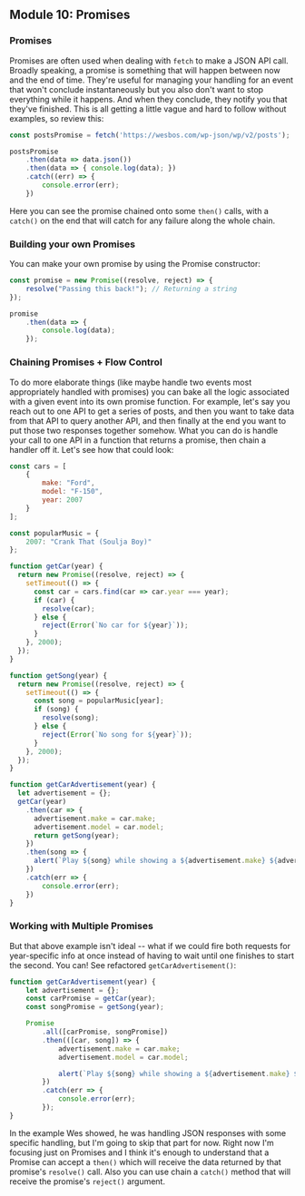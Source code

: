 ## Module 10: Promises
### Promises
Promises are often used when dealing with `fetch` to make a JSON API call. Broadly speaking, a promise is something that will happen between now and the end of time. They're useful for managing your handling for an event that won't conclude instantaneously but you also don't want to stop everything while it happens. And when they conclude, they notify you that they've finished.
This is all getting a little vague and hard to follow without examples, so review this:
```js
const postsPromise = fetch('https://wesbos.com/wp-json/wp/v2/posts');

postsPromise
    .then(data => data.json())
    .then(data => { console.log(data); })
    .catch((err) => {
        console.error(err);
    })
```

Here you can see the promise chained onto some `then()` calls, with a `catch()` on the end that will catch for any failure along the whole chain.

### Building your own Promises
You can make your own promise by using the Promise constructor:
```js
const promise = new Promise((resolve, reject) => {
    resolve("Passing this back!"); // Returning a string
});

promise
    .then(data => {
        console.log(data);
    });
```

### Chaining Promises + Flow Control
To do more elaborate things (like maybe handle two events most appropriately handled with promises) you can bake all the logic associated with a given event into its own promise function.
For example, let's say you reach out to one API to get a series of posts, and then you want to take data from that API to query another API, and then finally at the end you want to put those two responses together somehow. What you can do is handle your call to one API in a function that returns a promise, then chain a handler off it.
Let's see how that could look:
```js
const cars = [
    {
        make: "Ford",
        model: "F-150",
        year: 2007
    }
];

const popularMusic = {
    2007: "Crank That (Soulja Boy)"
};

function getCar(year) {
  return new Promise((resolve, reject) => {
    setTimeout(() => {
      const car = cars.find(car => car.year === year);
      if (car) {
        resolve(car);
      } else {
        reject(Error(`No car for ${year}`));
      }
    }, 2000);
  });
}

function getSong(year) {
  return new Promise((resolve, reject) => {
    setTimeout(() => {
      const song = popularMusic[year];
      if (song) {
        resolve(song);
      } else {
        reject(Error(`No song for ${year}`));
      }
    }, 2000);
  });
}

function getCarAdvertisement(year) {
  let advertisement = {};
  getCar(year)
    .then(car => {
      advertisement.make = car.make;
      advertisement.model = car.model;
      return getSong(year);
    })
    .then(song => {
      alert(`Play ${song} while showing a ${advertisement.make} ${advertisement.model}`);
    })
    .catch(err => {
        console.error(err);
    })
}
```

### Working with Multiple Promises
But that above example isn't ideal -- what if we could fire both requests for year-specific info at once instead of having to wait until one finishes to start the second. You can! See refactored `getCarAdvertisement()`:

```js
function getCarAdvertisement(year) {
    let advertisement = {};
    const carPromise = getCar(year);
    const songPromise = getSong(year);

    Promise
        .all([carPromise, songPromise])
        .then(([car, song]) => {
            advertisement.make = car.make;
            advertisement.model = car.model;

            alert(`Play ${song} while showing a ${advertisement.make} ${advertisement.model}`);
        })
        .catch(err => {
            console.error(err);
        });
}
```

In the example Wes showed, he was handling JSON responses with some specific handling, but I'm going to skip that part for now. Right now I'm focusing just on Promises and I think it's enough to understand that a Promise can accept a `then()` which will receive the data returned by that promise's `resolve()` call. Also you can use chain a `catch()` method that will receive the promise's `reject()` argument.